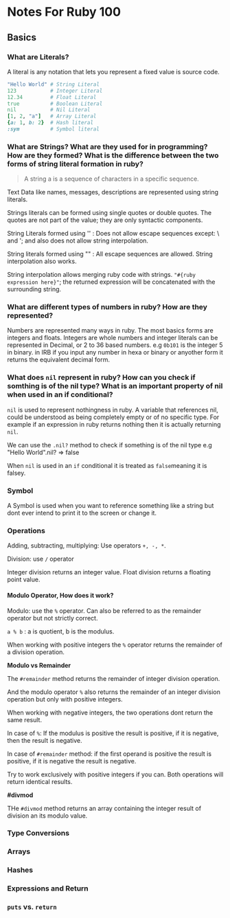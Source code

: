 # Notes For Ruby 100

## Basics

### What are Literals?

A literal is any notation that lets you represent a fixed value is source code.

```ruby
"Hello World" # String Literal
123           # Integer Literal
12.34         # Float Literal
true          # Boolean Literal
nil           # Nil Literal
[1, 2, "a"]   # Array Literal
{a: 1, b: 2}  # Hash literal
:sym          # Symbol literal
```

### What are Strings? What are they used for in programming? How are they formed? What is the difference between the two forms of string literal formation in ruby?

> A string a is a sequence of characters in a specific sequence.

Text Data like names, messages,  descriptions are represented using string literals.

Strings literals can be formed using single quotes or double quotes. The quotes are not part of the value; they are only syntactic components. 

String Literals formed using '' : Does not allow escape sequences except: \\ and \'; and also does not allow string interpolation.

String literals formed using "" : All escape sequences are allowed. String interpolation also works.

String interpolation allows merging ruby code with strings. `"#{ruby expression here}"`; the returned expression will be concatenated with the surrounding string.

### What are different types of numbers in ruby? How are they represented?

Numbers are represented many ways in ruby. The most basics forms are integers and floats. Integers are whole numbers and integer literals can be represented in Decimal, or 2 to 36 based numbers. e.g `0b101` is the integer 5 in binary. in IRB if you input any number in hexa or binary or anyother form it returns the equivalent decimal form.

### What does `nil` represent in ruby? How can you check if somthing is of the nil type? What is an important property of nil when used in an if conditional?

`nil` is used to represent nothingness in ruby. A variable that references nil, could be understood as being completely empty or of no specific type. For example if an expression in ruby returns nothing then it is actually returning `nil`.

We can use the `.nil?` method to check if something is of the nil type e.g "Hello World".nil? => false

When `nil` is used in an `if` conditional it is treated as `false`meaning it is falsey. 

### Symbol

A Symbol is used when you want to reference something like a string but dont ever intend to print it to the screen or change it. 

### Operations

Adding, subtracting, multiplying: Use operators `+, -, *`.

Division: use `/` operator

Integer division returns an integer value. Float division returns a floating point value.

#### Modulo Operator, How does it work?

Modulo: use the `%` operator. Can also be referred to as the remainder operator but not strictly correct. 

`a % b` : a is quotient, b is the modulus. 

When working with positive integers the `%` operator returns the remainder of a division operation.

**Modulo vs Remainder**

The `#remainder` method returns the remainder of integer division operation.

And the modulo operator `%` also returns the remainder of an integer division operation but only with positive integers.

When working with negative integers, the two operations dont return the same result.

In case of `%`: If the modulus is positive the result is positive, if it is negative, then the result is negative.

In case of `#remainder` method: if the first operand is positive the result is positive, if it is negative the result is negative.

Try to work exclusively with positive integers if you can. Both operations will return identical results.

**#divmod**

THe `#divmod` method returns an array containing the integer result of division an its modulo value.






### Type Conversions


### Arrays

### Hashes


### Expressions and Return

### `puts` vs. `return`